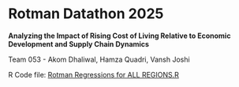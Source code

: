 # Rotman Datathon 2025
**Analyzing the Impact of Rising Cost of Living Relative to Economic Development and Supply Chain Dynamics**

Team 053 - Akom Dhaliwal, Hamza Quadri, Vansh Joshi

R Code file: [Rotman Regressions for ALL REGIONS.R](https://github.com/vanshuwjoshi/Rotman-Datathon-2025-Team-053/blob/main/Rotman%20Regressions%20for%20ALL%20REGIONS.R)
